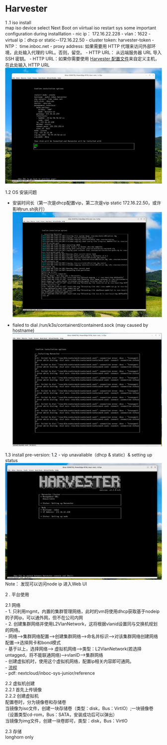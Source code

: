 # Harvester

1 .1  iso install  
	map iso device
	select Next Boot on viirtual iso
	restart sys
	some important configuration during installlation
	- nic ip： 172.16.22.228
	- vlan：1622
	- virtual ip：dhcp  or static--172.16.22.50
	- cluster token: harvester-token
	- NTP： time.inboc.net
	- proxy address: 如果需要用 HTTP 代理来访问外部环境，此处输入代理的 URL。否则，留空。
	- HTTP URL： 从远端服务器 URL 导入 SSH 密钥。
	- HTTP URL：如果你需要使用 [Harvester 配置文件](https://docs.harvesterhci.io/zh/v1.1/install/harvester-configuration)来自定义主机，在此处输入 HTTP URL
    ![|900](attachments/harvester-insatll-selection.png)

1.2 OS 安装问题
 - 安装时间长（第一次是dhcp配置vip，第二次是vip static 172.16.22.50，或许影响run.sh执行）  
     ![|900](attachments/harvester-install-pause.png)

- fialed to dial /run/k3s/containerd/containerd.sock (may caused by hostname)  
      ![|900](attachments/k3s-containerd-connection-failed.png)

1.3 install pre-version: 1.2
	- vip unavaliable（dhcp & static）& setting up status  
	 ![|900](attachments/url-unavailable.png)
	Note：  发现可以访问node ip 进入Web UI

2 . 平台使用  

2.1 网络  
	- 1. 只利用mgmt，内置的集群管理网络，此时的vm将使用dhcp获取基于nodeip的子网ip，可以通外网，但不在公司内网  
	- 2. 创建集群网络并使用L2VlanNetwork，这将根据vlanid设置同与交换机规划的网络。  
		- 网络-->集群网络配置-->创建集群网络-->命名并标识-->对该集群网络创建网络配置-->选择网卡和bond模式  
		- 基于以上，选择网络--> 虚拟机网络-->类型：L2VlanNetwork(若选择untagged，将不能联通网络)-->vlanID-->集群网络  
		- 创建虚拟机时，使用这个虚拟机网络，配置ip相关内容即可通网。  
		- [流程](https://app.tango.us/app/workflow/Harvester-NetWork-5d7271ea5ed24935a0612bccd0eba2bb)  
		- pdf: nextcloud/inboc-sys-junior/reference  

2.2 虚拟机创建  
	2.2.1 首先上传镜像  
	2.2.2 创建虚拟机  
		配置卷时，分为镜像卷和存储卷  
		当镜像为iso文件，创建一块存储卷（类型：disk，Bus：VirtIO）;一块镜像卷（设置类型cd-rom，Bus：SATA，安装成功后可以弹出）  
		当镜像为img文件，创建一块卷即可，类型：disk，Bus：VirtIO  

2.3 存储  
	longhorn only  